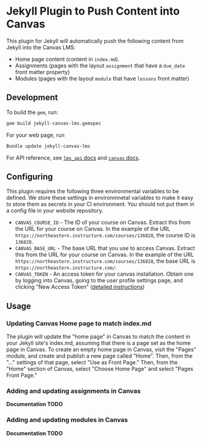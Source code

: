 # Jekyll Plugin to Push Content into Canvas

This plugin for Jekyll will automatically push the following content from Jekyll into the Canvas LMS:
* Home page content (content in `index.md`). 
* Assignments (pages with the layout `assignment` that have a `due_date` front matter property)
* Modules (pages with the layout `module` that have `lessons` front matter)

## Development

To build the `gem`, run:

```bash
gem build jekyll-canvas-lms.gemspec

```

For your web page, run

```bash
Bundle update jekyll-canvas-lms
```

For API reference, see [`lms_api` docs](https://github.com/atomicjolt/lms_api) and [`canvas` docs](https://canvas.instructure.com/doc/api/).

## Configuring
This plugin requires the following three environmental variables to be defined. We store these settings in environmnetal variables to make it easy to store them as secrets in your CI environment. You should not put them in a config file in your website repository.
* `CANVAS_COURSE_ID` - The ID of your course on Canvas. Extract this from the URL for your course on Canvas. In the example of the URL `https://northeastern.instructure.com/courses/136828`, the course ID is `136828`.
* `CANVAS_BASE_URL` - The base URL that you use to access Canvas. Extract this from the URL for your course on Canvas. In the example of the URL `https://northeastern.instructure.com/courses/136828`, the base URL is `https://northeastern.instructure.com/`. 
* `CANVAS_TOKEN` - An access token for your canvas installation. Obtain one by logging into Canvas, going to the user profile settings page, and clicking "New Access Token" ([detailed instructions](https://community.canvaslms.com/t5/Student-Guide/How-do-I-manage-API-access-tokens-as-a-student/ta-p/273))

## Usage

### Updating Canvas Home page to match index.md
The plugin will update the "home page" in Canvas to match the content in your Jekyll site's index.md, assuming that there is a page set as the home page in Canvas. To create an empty home page in Canvas, visit the "Pages" module, and create and publish a new page called "Home". Then, from the "..." settings of that page, select "Use as Front Page." Then, from the "Home" section of Canvas, select "Choose Home Page" and select "Pages Front Page."

### Adding and updating assignments in Canvas
**Documentation TODO**

### Adding and updating modules in Canvas
**Documentation TODO**